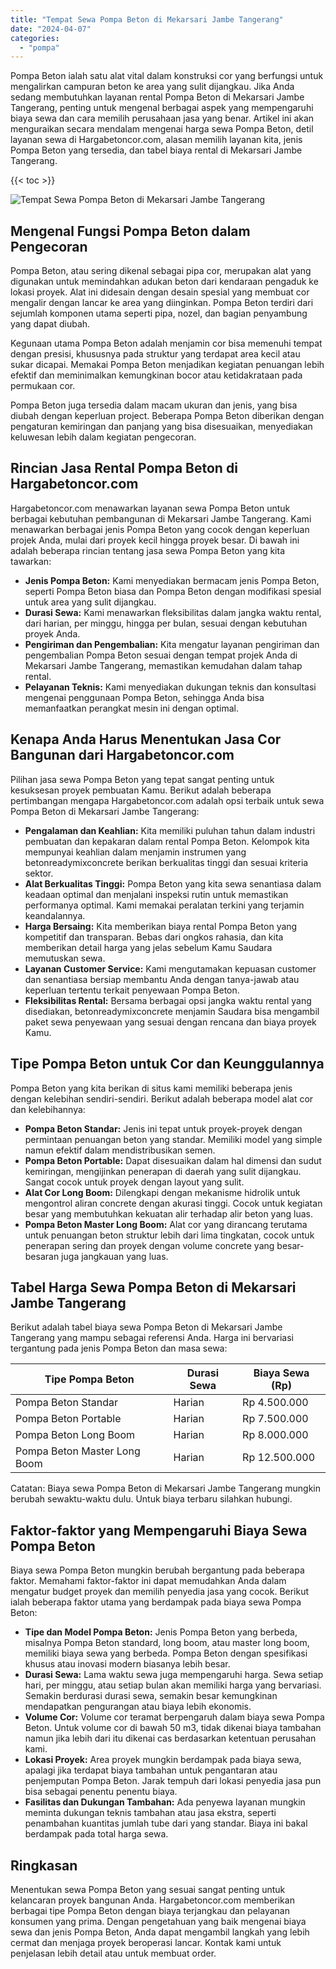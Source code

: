 ```yaml
---
title: "Tempat Sewa Pompa Beton di Mekarsari Jambe Tangerang"
date: "2024-04-07"
categories: 
  - "pompa"
---
```




Pompa Beton ialah satu alat vital dalam konstruksi cor yang berfungsi untuk mengalirkan campuran beton ke area yang sulit dijangkau. Jika Anda sedang membutuhkan layanan rental Pompa Beton di Mekarsari Jambe Tangerang, penting untuk mengenal berbagai aspek yang mempengaruhi biaya sewa dan cara memilih perusahaan jasa yang benar. Artikel ini akan menguraikan secara mendalam mengenai harga sewa Pompa Beton, detil layanan sewa di Hargabetoncor.com, alasan memilih layanan kita, jenis Pompa Beton yang tersedia, dan tabel biaya rental di Mekarsari Jambe Tangerang.

{{< toc >}}

![Tempat Sewa Pompa Beton di Mekarsari Jambe Tangerang](https://hargareadymixid.github.io/pompa/concrete-pump%20(29).png)

## Mengenal Fungsi Pompa Beton dalam Pengecoran

Pompa Beton, atau sering dikenal sebagai pipa cor, merupakan alat yang digunakan untuk memindahkan adukan beton dari kendaraan pengaduk ke lokasi proyek. Alat ini didesain dengan desain spesial yang membuat cor mengalir dengan lancar ke area yang diinginkan. Pompa Beton terdiri dari sejumlah komponen utama seperti pipa, nozel, dan bagian penyambung yang dapat diubah.

Kegunaan utama Pompa Beton adalah menjamin cor bisa memenuhi tempat dengan presisi, khususnya pada struktur yang terdapat area kecil atau sukar dicapai. Memakai Pompa Beton menjadikan kegiatan penuangan lebih efektif dan meminimalkan kemungkinan bocor atau ketidakrataan pada permukaan cor.

Pompa Beton juga tersedia dalam macam ukuran dan jenis, yang bisa diubah dengan keperluan project. Beberapa Pompa Beton diberikan dengan pengaturan kemiringan dan panjang yang bisa disesuaikan, menyediakan keluwesan lebih dalam kegiatan pengecoran.

## Rincian Jasa Rental Pompa Beton di Hargabetoncor.com

Hargabetoncor.com menawarkan layanan sewa Pompa Beton untuk berbagai kebutuhan pembangunan di Mekarsari Jambe Tangerang. Kami menawarkan berbagai jenis Pompa Beton yang cocok dengan keperluan projek Anda, mulai dari proyek kecil hingga proyek besar. Di bawah ini adalah beberapa rincian tentang jasa sewa Pompa Beton yang kita tawarkan:

- **Jenis Pompa Beton:** Kami menyediakan bermacam jenis Pompa Beton, seperti Pompa Beton biasa dan Pompa Beton dengan modifikasi spesial untuk area yang sulit dijangkau.
- **Durasi Sewa:** Kami menawarkan fleksibilitas dalam jangka waktu rental, dari harian, per minggu, hingga per bulan, sesuai dengan kebutuhan proyek Anda.
- **Pengiriman dan Pengembalian:** Kita mengatur layanan pengiriman dan pengembalian Pompa Beton sesuai dengan tempat projek Anda di Mekarsari Jambe Tangerang, memastikan kemudahan dalam tahap rental.
- **Pelayanan Teknis:** Kami menyediakan dukungan teknis dan konsultasi mengenai penggunaan Pompa Beton, sehingga Anda bisa memanfaatkan perangkat mesin ini dengan optimal.

## Kenapa Anda Harus Menentukan Jasa Cor Bangunan dari Hargabetoncor.com

Pilihan jasa sewa Pompa Beton yang tepat sangat penting untuk kesuksesan proyek pembuatan Kamu. Berikut adalah beberapa pertimbangan mengapa Hargabetoncor.com adalah opsi terbaik untuk sewa Pompa Beton di Mekarsari Jambe Tangerang:

- **Pengalaman dan Keahlian:** Kita memiliki puluhan tahun dalam industri pembuatan dan kepakaran dalam rental Pompa Beton. Kelompok kita mempunyai keahlian dalam menjamin instrumen yang betonreadymixconcrete berikan berkualitas tinggi dan sesuai kriteria sektor.
- **Alat Berkualitas Tinggi:** Pompa Beton yang kita sewa senantiasa dalam keadaan optimal dan menjalani inspeksi rutin untuk memastikan performanya optimal. Kami memakai peralatan terkini yang terjamin keandalannya.
- **Harga Bersaing:** Kita memberikan biaya rental Pompa Beton yang kompetitif dan transparan. Bebas dari ongkos rahasia, dan kita memberikan detail harga yang jelas sebelum Kamu Saudara memutuskan sewa.
- **Layanan Customer Service:** Kami mengutamakan kepuasan customer dan senantiasa bersiap membantu Anda dengan tanya-jawab atau keperluan tertentu terkait penyewaan Pompa Beton.
- **Fleksibilitas Rental:** Bersama berbagai opsi jangka waktu rental yang disediakan, betonreadymixconcrete menjamin Saudara bisa mengambil paket sewa penyewaan yang sesuai dengan rencana dan biaya proyek Kamu.

## Tipe Pompa Beton untuk Cor dan Keunggulannya

Pompa Beton yang kita berikan di situs kami memiliki beberapa jenis dengan kelebihan sendiri-sendiri. Berikut adalah beberapa model alat cor dan kelebihannya:

- **Pompa Beton Standar:** Jenis ini tepat untuk proyek-proyek dengan permintaan penuangan beton yang standar. Memiliki model yang simple namun efektif dalam mendistribusikan semen.
- **Pompa Beton Portable:** Dapat disesuaikan dalam hal dimensi dan sudut kemiringan, mengijinkan penerapan di daerah yang sulit dijangkau. Sangat cocok untuk proyek dengan layout yang sulit.
- **Alat Cor Long Boom:** Dilengkapi dengan mekanisme hidrolik untuk mengontrol aliran concrete dengan akurasi tinggi. Cocok untuk kegiatan besar yang membutuhkan kekuatan alir terhadap alir beton yang luas.
- **Pompa Beton Master Long Boom:** Alat cor yang dirancang terutama untuk penuangan beton struktur lebih dari lima tingkatan, cocok untuk penerapan sering dan proyek dengan volume concrete yang besar-besaran juga jangkauan yang luas.

## Tabel Harga Sewa Pompa Beton di Mekarsari Jambe Tangerang

Berikut adalah tabel biaya sewa Pompa Beton di Mekarsari Jambe Tangerang yang mampu sebagai referensi Anda. Harga ini bervariasi tergantung pada jenis Pompa Beton dan masa sewa:

| Tipe Pompa Beton | Durasi Sewa | Biaya Sewa (Rp) |
| --- | --- | --- |
| Pompa Beton Standar | Harian | Rp 4.500.000 |
| Pompa Beton Portable | Harian | Rp 7.500.000 |
| Pompa Beton Long Boom | Harian | Rp 8.000.000 |
| Pompa Beton Master Long Boom | Harian | Rp 12.500.000 |

Catatan: Biaya sewa Pompa Beton di Mekarsari Jambe Tangerang mungkin berubah sewaktu-waktu dulu. Untuk biaya terbaru silahkan hubungi.

## Faktor-faktor yang Mempengaruhi Biaya Sewa Pompa Beton

Biaya sewa Pompa Beton mungkin berubah bergantung pada beberapa faktor. Memahami faktor-faktor ini dapat memudahkan Anda dalam mengatur budget proyek dan memilih penyedia jasa yang cocok. Berikut ialah beberapa faktor utama yang berdampak pada biaya sewa Pompa Beton:

- **Tipe dan Model Pompa Beton:** Jenis Pompa Beton yang berbeda, misalnya Pompa Beton standard, long boom, atau master long boom, memiliki biaya sewa yang berbeda. Pompa Beton dengan spesifikasi khusus atau inovasi modern biasanya lebih besar.
- **Durasi Sewa:** Lama waktu sewa juga mempengaruhi harga. Sewa setiap hari, per minggu, atau setiap bulan akan memiliki harga yang bervariasi. Semakin berdurasi durasi sewa, semakin besar kemungkinan mendapatkan pengurangan atau biaya lebih ekonomis.
- **Volume Cor:** Volume cor teramat berpengaruh dalam biaya sewa Pompa Beton. Untuk volume cor di bawah 50 m3, tidak dikenai biaya tambahan namun jika lebih dari itu dikenai cas berdasarkan ketentuan perusahan kami.
- **Lokasi Proyek:** Area proyek mungkin berdampak pada biaya sewa, apalagi jika terdapat biaya tambahan untuk pengantaran atau penjemputan Pompa Beton. Jarak tempuh dari lokasi penyedia jasa pun bisa sebagai penentu penentu biaya.
- **Fasilitas dan Dukungan Tambahan:** Ada penyewa layanan mungkin meminta dukungan teknis tambahan atau jasa ekstra, seperti penambahan kuantitas jumlah tube dari yang standar. Biaya ini bakal berdampak pada total harga sewa.

## Ringkasan

Menentukan sewa Pompa Beton yang sesuai sangat penting untuk kelancaran proyek bangunan Anda. Hargabetoncor.com memberikan berbagai tipe Pompa Beton dengan biaya terjangkau dan pelayanan konsumen yang prima. Dengan pengetahuan yang baik mengenai biaya sewa dan jenis Pompa Beton, Anda dapat mengambil langkah yang lebih cermat dan menjaga proyek beroperasi lancar. Kontak kami untuk penjelasan lebih detail atau untuk membuat order.
